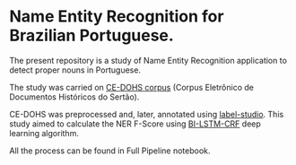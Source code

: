 # Name Entity Recognition for Brazilian Portuguese.

The present repository is a study of Name Entity Recognition application to detect proper nouns in Portuguese.

The study was carried on [CE-DOHS corpus](http://www.tycho.iel.unicamp.br/cedohs/corpora.html) (Corpus Eletrônico de Documentos Históricos do Sertão). 

CE-DOHS was preprocessed and, later, annotated using [label-studio](https://labelstud.io/). This study aimed to calculate the NER F-Score using [BI-LSTM-CRF](https://pypi.org/project/bi-lstm-crf/) deep learning algorithm.

All the process can be found in Full Pipeline notebook.
